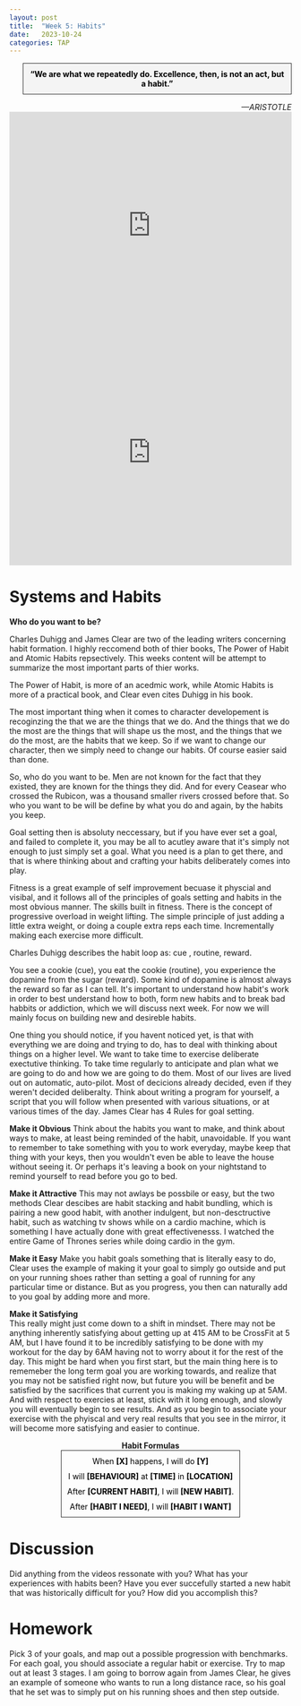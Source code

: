 ```yaml
---
layout: post
title:  "Week 5: Habits"
date:   2023-10-24
categories: TAP
---
```

<blockquote style="background-color: #f4f4f4; border: 1px solid #333; padding: 10px; text-align: center;">
    <strong style="color: black;">“We are what we repeatedly do. Excellence, then, is not an act, but a habit.”</strong>
</blockquote>
<cite style="text-align: right; display: block;">—ARISTOTLE</cite>

<iframe width="100%" height="405" src="https://www.youtube.com/embed/mNeXuCYiE0U?si=lZed0Py7YgZ2QV6b" title="YouTube video player" frameborder="0" allow="accelerometer; autoplay; clipboard-write; encrypted-media; gyroscope; picture-in-picture; web-share" allowfullscreen></iframe>

<iframe width="100%" height="405" src="https://www.youtube.com/embed/OMbsGBlpP30?si=wSDeyfwjofg8OkV5" title="YouTube video player" frameborder="0" allow="accelerometer; autoplay; clipboard-write; encrypted-media; gyroscope; picture-in-picture; web-share" allowfullscreen></iframe>

# Systems and Habits

**Who do you want to be?**

Charles Duhigg and James Clear are two of the leading writers concerning habit formation. I highly reccomend both of thier books, The Power of Habit and Atomic Habits repsectively. This weeks content will be attempt to summarize the most important parts of thier works.

The Power of Habit, is more of an acedmic work, while Atomic Habits is more of a practical book, and Clear even cites Duhigg in his book.  

The most important thing when it comes to character developement is recoginzing the that we are the things that we do. And the things that we do the most are the things that will shape us the most, and the things that we do the most, are the habits that we keep. So if we want to change our character, then we simply need to change our habits. Of course easier said than done. 


So, who do you want to be. Men are not known for the fact that they existed, they are known for the things they did. And for every Ceasear who crossed the Rubicon, was a thousand smaller rivers crossed before that. So who you want to be will be define by what you do and again, by the habits you keep. 

Goal setting then is absoluty neccessary, but if you have ever set a goal, and failed to complete it, you may be all to acutley aware that it's simply not enough to just simply set a goal. What you need is a plan to get there, and that is where thinking about and crafting your habits deliberately comes into play. 

Fitness is a great example of self improvement becuase it physcial and visibal, and it follows all of the principles of goals setting and habits in the most obvious manner. The skills built in fitness. There is the concept of progressive overload in weight lifting. The simple principle of just adding a little extra weight, or doing a couple extra reps each time. Incrementally making each exercise more difficult. 

Charles Duhigg describes the habit loop as: cue , routine, reward. 

You see a cookie (cue), you eat the cookie (routine), you experience the dopamine from the sugar (reward). Some kind of dopamine is almost always the reward so far as I can tell. It's important to understand how habit's work in order to best understand how to both, form new habits and to break bad habbits or addiction, which we will discuss next week. For now we will mainly focus on building new and desireble habits. 

One thing you should notice, if you havent noticed yet, is that with everything we are doing and trying to do, has to deal with thinking about things on a higher level. We want to take time to exercise deliberate exectutive thinking. To take time regularly to anticipate and plan what we are going to do and how we are going to do them. Most of our lives are lived out on automatic, auto-pilot. Most of decicions already decided, even if they weren't decided deliberalty. Think about writing a program for yourself, a script that you will follow when presented with various situations, or at various times of the day. 
James Clear has 4 Rules for goal setting. 


**Make it Obvious**
Think about the habits you want to make, and think about ways to make, at least being reminded of the habit, unavoidable. If you want to remember to take something with you to work everyday, maybe keep that thing with your keys, then you wouldn't even be able to leave the house without seeing it. Or perhaps it's leaving a book on your nightstand to remind yourself to read before you go to bed. 

**Make it Attractive**
This may not awlays be possbile or easy, but the two methods Clear descibes are habit stacking and habit bundling, which is pairing a new good habit, with another indulgent, but non-desctructive habit, such as watching tv shows while on a cardio machine, which is something I have actually done with great effectivenesss. I watched the entire Game of Thrones series while doing cardio in the gym. 


**Make it Easy**
Make you habit goals something that is literally easy to do, Clear uses the example of making it your goal to simply go outside and put on your running shoes rather than setting a goal of running for any particular time or distance. But as you progress, you then can naturally add to you goal by adding more and more. 

**Make it Satisfying**  
This really might just come down to a shift in mindset. There may not be anything inherently satisfying about getting up at 415 AM to be CrossFit at 5 AM, but I have found it to be incredibly satisfying to be done with my workout for the day by 6AM having not to worry about it for the rest of the day. This might be hard when you first start, but the main thing here is to rememeber the long term goal you are working towards, and realize that you may not be satisfied right now, but future you will be benefit and be satisfied by the sacrifices that current you is making my waking up at 5AM. And with respect to exercies at least, stick with it long enough, and slowly you will eventually begin to see results. And as you begin to associate your exercise with the phyiscal and very real results that you see in the mirror, it will become more satisfying and easier to continue.


<center><strong>Habit Formulas</strong></center>

<div style="text-align: center;">
    <div style="border: 1px solid #333; padding: 10px; display: inline-block; color: black;">
        <p style="margin: 0 0 10px;">
            When <strong>[X]</strong> happens, I will do <strong>[Y]</strong>
        </p>
        <p style="margin: 0 0 10px;">
            I will <strong>[BEHAVIOUR]</strong> at <strong>[TIME]</strong> in <strong>[LOCATION]</strong>
        </p>
        <p style="margin: 0 0 10px;">
            After <strong>[CURRENT HABIT]</strong>, I will <strong>[NEW HABIT]</strong>.
        </p>
        <p style="margin: 0;">
            After <strong>[HABIT I NEED]</strong>, I will <strong>[HABIT I WANT]</strong>
        </p>
    </div>
</div>





# Discussion

Did anything from the videos ressonate with you? What has your experiences with habits been? Have you ever succefully started a new habit that was historically difficult for you? How did you accomplish this?

# Homework

Pick 3 of your goals, and map out a possible progression with benchmarks. For each goal, you should associate a regular habit or exercise. Try to map out at least 3 stages. I am going to borrow again from James Clear, he gives an example of someone who wants to run a long distance race, so his goal that he set was to simply put on his running shoes and then step outside. 